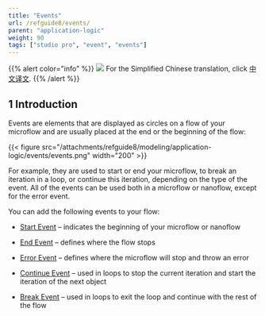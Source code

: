 ```yaml
---
title: "Events"
url: /refguide8/events/
parent: "application-logic"
weight: 90
tags: ["studio pro", "event", "events"]
---
```


{{% alert color="info" %}}
<img src="/attachments/china.png" class="d-inline-block" /> For the Simplified Chinese translation, click [中文译文](https://cdn.mendix.tencent-cloud.com/documentation/refguide8/events.pdf).
{{% /alert %}}

## 1 Introduction

Events are elements that are displayed as circles on a flow of your microflow and are usually placed at the end or the beginning of the flow:

{{< figure src="/attachments/refguide8/modeling/application-logic/events/events.png"   width="200"  >}}

For example, they are used to start or end your microflow, to break an iteration in a loop, or continue this iteration, depending on the type of the event. All of the events can be used both in a microflow or nanoflow, except for the error event. 

You can add the following events to your flow:

* [Start Event](/refguide8/start-event/) – indicates the beginning of your microflow or nanoflow 

* [End Event](/refguide8/end-event/) – defines where the flow stops

* [Error Event](/refguide8/error-event/) – defines where the microflow will stop and throw an error

* [Continue Event](/refguide8/continue-event/) – used in loops to stop the current iteration and start the iteration of the next object

* [Break Event](/refguide8/break-event/) – used in loops to exit the loop and continue with the rest of the flow